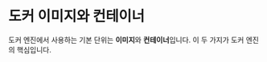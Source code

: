 # 도커 이미지와 컨테이너

도커 엔진에서 사용하는 기본 단위는 **이미지**와 **컨테이너**입니다. 이 두 가지가 도커 엔진의 핵심입니다. 


<!--stackedit_data:
eyJoaXN0b3J5IjpbMTQ3NTI1NTI4N119
-->
